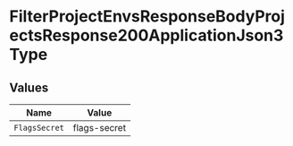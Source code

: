 # FilterProjectEnvsResponseBodyProjectsResponse200ApplicationJson3Type


## Values

| Name          | Value         |
| ------------- | ------------- |
| `FlagsSecret` | flags-secret  |